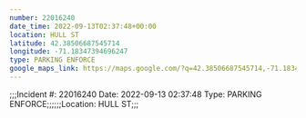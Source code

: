 ```yaml
---
number: 22016240
date_time: 2022-09-13T02:37:48+00:00
location: HULL ST
latitude: 42.38506687545714
longitude: -71.18347394696247
type: PARKING ENFORCE
google_maps_link: https://maps.google.com/?q=42.38506687545714,-71.18347394696247
---
```


;;;Incident #: 22016240   Date: 2022-09-13 02:37:48    Type: PARKING ENFORCE;;;;;;Location: HULL ST;;;
